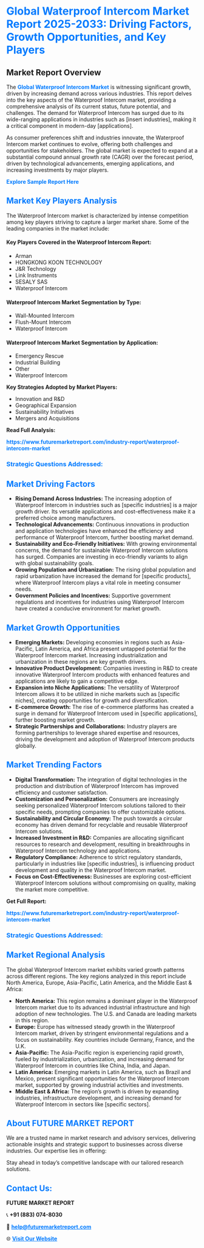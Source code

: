 <h1 style="color: #007BFF;">Global Waterproof Intercom Market Report 2025-2033: Driving Factors, Growth Opportunities, and Key Players</h1>

<section id="overview">
<h2>Market Report Overview</h2>
<p>The <a href="https://www.futuremarketreport.com/industry-report/waterproof-intercom-market" style="color: #007BFF; text-decoration: none;"><strong>Global Waterproof Intercom Market</strong></a> is witnessing significant growth, driven by increasing demand across various industries. This report delves into the key aspects of the Waterproof Intercom market, providing a comprehensive analysis of its current status, future potential, and challenges. The demand for Waterproof Intercom has surged due to its wide-ranging applications in industries such as [insert industries], making it a critical component in modern-day [applications].</p>
<p>As consumer preferences shift and industries innovate, the Waterproof Intercom market continues to evolve, offering both challenges and opportunities for stakeholders. The global market is expected to expand at a substantial compound annual growth rate (CAGR) over the forecast period, driven by technological advancements, emerging applications, and increasing investments by major players.</p>
</section>

<section id="overview">
<p><a href="https://www.futuremarketreport.com/request-sample/reportId=109770" style="color: #007BFF; text-decoration: none;"><strong>Explore Sample Report Here</strong></a></p>
</section>

<section id="key-players">
<h2 style="color: #007BFF;">Market Key Players Analysis</h2>
<p>The Waterproof Intercom market is characterized by intense competition among key players striving to capture a larger market share. Some of the leading companies in the market include:</p>
<h4>Key Players Covered in the Waterproof Intercom Report:</h4>
<ul><li>Arman</li><li>HONGKONG KOON TECHNOLOGY</li><li>J&amp;R Technology</li><li>Link Instruments</li><li>SESALY SAS</li><li>Waterproof Intercom</li></ul>
<h4>Waterproof Intercom Market Segmentation by Type:</h4>
<ul><li>Wall-Mounted Intercom</li><li>Flush-Mount Intercom</li><li>Waterproof Intercom</li></ul>

<h4>Waterproof Intercom Market Segmentation by Application:</h4>
<ul><li>Emergency Rescue</li><li>Industrial Building</li><li>Other</li><li>Waterproof Intercom</li></ul>
<p><strong>Key Strategies Adopted by Market Players:</strong></p>
<ul>
<li>Innovation and R&D</li>
<li>Geographical Expansion</li>
<li>Sustainability Initiatives</li>
<li>Mergers and Acquisitions</li>
</ul>
</section>

<section>
<p><strong>Read Full Analysis: </strong></p><a href="https://www.futuremarketreport.com/industry-report/waterproof-intercom-market" style="color: #007BFF; text-decoration: none;"><strong>https://www.futuremarketreport.com/industry-report/waterproof-intercom-market</strong></a>
<h3 style="color: #007BFF;">Strategic Questions Addressed:</h3>
</section>

<section id="driving-factors">
<h2 style="color: #007BFF;">Market Driving Factors</h2>
<ul>
<li><strong>Rising Demand Across Industries:</strong> The increasing adoption of Waterproof Intercom in industries such as [specific industries] is a major growth driver. Its versatile applications and cost-effectiveness make it a preferred choice among manufacturers.</li>
<li><strong>Technological Advancements:</strong> Continuous innovations in production and application technologies have enhanced the efficiency and performance of Waterproof Intercom, further boosting market demand.</li>
<li><strong>Sustainability and Eco-Friendly Initiatives:</strong> With growing environmental concerns, the demand for sustainable Waterproof Intercom solutions has surged. Companies are investing in eco-friendly variants to align with global sustainability goals.</li>
<li><strong>Growing Population and Urbanization:</strong> The rising global population and rapid urbanization have increased the demand for [specific products], where Waterproof Intercom plays a vital role in meeting consumer needs.</li>
<li><strong>Government Policies and Incentives:</strong> Supportive government regulations and incentives for industries using Waterproof Intercom have created a conducive environment for market growth.</li>
</ul>
</section>

<section id="growth-opportunities">
<h2 style="color: #007BFF;">Market Growth Opportunities</h2>
<ul>
<li><strong>Emerging Markets:</strong> Developing economies in regions such as Asia-Pacific, Latin America, and Africa present untapped potential for the Waterproof Intercom market. Increasing industrialization and urbanization in these regions are key growth drivers.</li>
<li><strong>Innovative Product Development:</strong> Companies investing in R&D to create innovative Waterproof Intercom products with enhanced features and applications are likely to gain a competitive edge.</li>
<li><strong>Expansion into Niche Applications:</strong> The versatility of Waterproof Intercom allows it to be utilized in niche markets such as [specific niches], creating opportunities for growth and diversification.</li>
<li><strong>E-commerce Growth:</strong> The rise of e-commerce platforms has created a surge in demand for Waterproof Intercom used in [specific applications], further boosting market growth.</li>
<li><strong>Strategic Partnerships and Collaborations:</strong> Industry players are forming partnerships to leverage shared expertise and resources, driving the development and adoption of Waterproof Intercom products globally.</li>
</ul>
</section>

<section id="trending-factors">
<h2 style="color: #007BFF;">Market Trending Factors</h2>
<ul>
<li><strong>Digital Transformation:</strong> The integration of digital technologies in the production and distribution of Waterproof Intercom has improved efficiency and customer satisfaction.</li>
<li><strong>Customization and Personalization:</strong> Consumers are increasingly seeking personalized Waterproof Intercom solutions tailored to their specific needs, prompting companies to offer customizable options.</li>
<li><strong>Sustainability and Circular Economy:</strong> The push towards a circular economy has driven demand for recyclable and reusable Waterproof Intercom solutions.</li>
<li><strong>Increased Investment in R&D:</strong> Companies are allocating significant resources to research and development, resulting in breakthroughs in Waterproof Intercom technology and applications.</li>
<li><strong>Regulatory Compliance:</strong> Adherence to strict regulatory standards, particularly in industries like [specific industries], is influencing product development and quality in the Waterproof Intercom market.</li>
<li><strong>Focus on Cost-Effectiveness:</strong> Businesses are exploring cost-efficient Waterproof Intercom solutions without compromising on quality, making the market more competitive.</li>
</ul>
</section>

<section>
<p><strong>Get Full Report: </strong></p><a href="https://www.futuremarketreport.com/industry-report/waterproof-intercom-market" style="color: #007BFF; text-decoration: none;"><strong>https://www.futuremarketreport.com/industry-report/waterproof-intercom-market</strong></a>
<h3 style="color: #007BFF;">Strategic Questions Addressed:</h3>
</section>


<section id="regional-analysis">
<h2 style="color: #007BFF;">Market Regional Analysis</h2>
<p>The global Waterproof Intercom market exhibits varied growth patterns across different regions. The key regions analyzed in this report include North America, Europe, Asia-Pacific, Latin America, and the Middle East & Africa:</p>
<ul>
<li><strong>North America:</strong> This region remains a dominant player in the Waterproof Intercom market due to its advanced industrial infrastructure and high adoption of new technologies. The U.S. and Canada are leading markets in this region.</li>
<li><strong>Europe:</strong> Europe has witnessed steady growth in the Waterproof Intercom market, driven by stringent environmental regulations and a focus on sustainability. Key countries include Germany, France, and the U.K.</li>
<li><strong>Asia-Pacific:</strong> The Asia-Pacific region is experiencing rapid growth, fueled by industrialization, urbanization, and increasing demand for Waterproof Intercom in countries like China, India, and Japan.</li>
<li><strong>Latin America:</strong> Emerging markets in Latin America, such as Brazil and Mexico, present significant opportunities for the Waterproof Intercom market, supported by growing industrial activities and investments.</li>
<li><strong>Middle East & Africa:</strong> The region’s growth is driven by expanding industries, infrastructure development, and increasing demand for Waterproof Intercom in sectors like [specific sectors].</li>
</ul>
</section>

<footer>
<h2 style="color: #007BFF;">About FUTURE MARKET REPORT</h2>
<p>We are a trusted name in market research and advisory services, delivering actionable insights and strategic support to businesses across diverse industries. Our expertise lies in offering:</p>

<p>Stay ahead in today’s competitive landscape with our tailored research solutions.</p>

<h2 style="color: #007BFF;">Contact Us:</h2>
<p><strong>FUTURE MARKET REPORT</strong></p>
<p>📞 <strong>+91 (883) 074-8030</strong></p>
<p>📧 <strong><a href="mailto:help@futuremarketreport.com" style="color: #007BFF;">help@futuremarketreport.com</a></strong></p>
<p>🌐 <strong><a href="https://www.futuremarketreport.com/" style="color: #007BFF;">Visit Our Website</a></strong></p>
</footer>